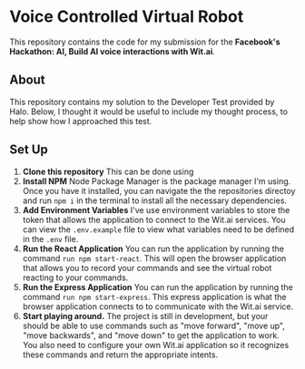 
# Voice Controlled Virtual Robot
This repository contains the code for my submission for the **Facebook's Hackathon: AI, Build AI voice interactions with Wit.ai**.

## About
This repository contains my solution to the Developer Test provided by Halo. Below, I thought it would be useful to include my thought process, to help show how I approached this test.

## Set Up
1. **Clone this repository**
This can be done using
2. **Install NPM**
Node Package Manager is the package manager I'm using. Once you have it installed, you can navigate the the repositories directoy and run `npm i` in the terminal to install all the necessary dependencies.
3. **Add Environment Variables**
I've use environment variables to store the token that allows the application to connect to the Wit.ai services. You can view the `.env.example` file to view what variables need to be defined in the `.env` file.
4. **Run the React Application**
You can run the application by running the command `run npm start-react`. This will open the browser application that allows you to record your commands and see the virtual robot reacting to your commands.
5. **Run the Express Application**
You can run the application by running the command `run npm start-express`.  This express application is what the browser application connects to to communicate with the Wit.ai service.
6. **Start playing around.**
The project is still in development, but your should be able to use commands such as "move forward", "move up", "move backwards", and "move down" to get the application to work. You also need to configure your own Wit.ai application so it recognizes these commands and return the appropriate intents.